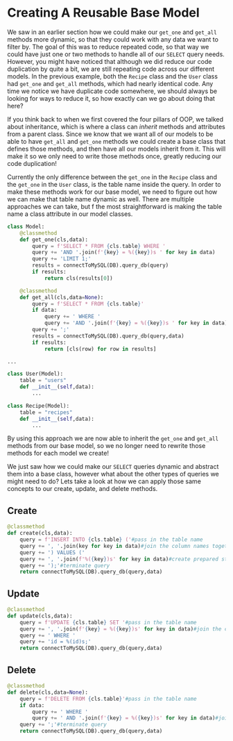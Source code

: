 # Creating A Reusable Base Model
We saw in an earlier section how we could make our `get_one` and `get_all` methods more dynamic, so that they could work with any data we want to filter by. The goal of this was to reduce repeated code, so that way we could have just one or two methods to handle all of our `SELECT` query needs. However, you might have noticed that although we did reduce our code duplication by quite a bit, we are still repeating code across our different models. In the previous example, both the `Recipe` class and the `User` class had `get_one` and `get_all` methods, which had nearly identical code. Any time we notice we have duplicate code somewhere, we should always be looking for  ways to reduce it, so how exactly can we go about doing that here? 

If you think back to when we first covered the four pillars of OOP, we talked about inheritance, which is where a class can *inherit* methods and attributes from a parent class. Since we know that we want all of our models to be able to have `get_all` and `get_one` methods we could create a base class that defines those methods, and then have all our models inherit from it. This will make it so we only need to write those methods once, greatly reducing our code duplication!

Currently the only difference between the `get_one` in the `Recipe` class and the `get_one` in the `User` class, is the table name inside the query. In order to make these methods work for our base model, we need to figure out how we can make that table name dynamic as well. There are multiple approaches we can take, but f the most straightforward is making the table name a class attribute in our model classes. 
```py
class Model:
    @classmethod
    def get_one(cls,data):
        query = f'SELECT * FROM {cls.table} WHERE '
        query += 'AND '.join(f'{key} = %({key})s ' for key in data)
        query += 'LIMIT 1;'
        results = connectToMySQL(DB).query_db(query)
        if results:
            return cls(results[0])

    @classmethod
    def get_all(cls,data=None):
        query = f'SELECT * FROM {cls.table}'
        if data:
            query += ' WHERE '
            query += 'AND '.join(f'{key} = %({key})s ' for key in data)
        query += ';'
        results = connectToMySQL(DB).query_db(query,data)
        if results:
            return [cls(row) for row in results]

...

class User(Model):
    table = "users"
    def __init__(self,data):
        ...

class Recipe(Model):
    table = "recipes"
    def __init__(self,data):
        ...
```
By using this approach we are now able to inherit the `get_one` and `get_all` methods from our base model, so we no longer need to rewrite those methods for each model we create!

We just saw how we could make our `SELECT` queries dynamic and abstract them into a base class, however what about the other types of queries we might need to do? Lets take a look at how we can apply those same concepts to our create, update, and delete methods.

## Create
```py
@classmethod
def create(cls,data):
    query = f'INSERT INTO {cls.table} ('#pass in the table name
    query += ', '.join(key for key in data)#join the column names together seperated by comma
    query += ') VALUES ('
    query += ', '.join(f'%({key})s' for key in data)#create prepared statements for column names
    query += ');'#terminate query
    return connectToMySQL(DB).query_db(query,data)
```

## Update
```py
@classmethod
def update(cls,data):
    query = f'UPDATE {cls.table} SET '#pass in the table name
    query += ', '.join(f'{key} = %({key})s' for key in data)#join the column names together seperated by comma
    query += ' WHERE '
    query += 'id = %(id)s;'
    return connectToMySQL(DB).query_db(query,data)
```

## Delete
```py
@classmethod
def delete(cls,data=None):
    query = f'DELETE FROM {cls.table}'#pass in the table name
    if data:
        query += ' WHERE '
        query += ' AND '.join(f'{key} = %({key})s' for key in data)#join the column names together seperated by comma
    query += ';'#terminate query
    return connectToMySQL(DB).query_db(query,data)
```
